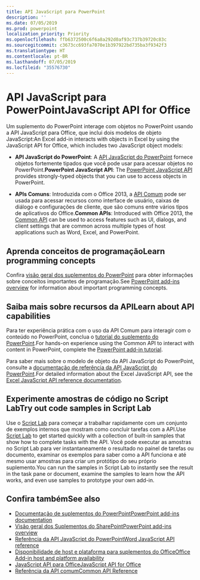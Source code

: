 ```yaml
---
title: API JavaScript para PowerPoint
description: ''
ms.date: 07/05/2019
ms.prod: powerpoint
localization_priority: Priority
ms.openlocfilehash: ffb6372500c6f6a8a292d0af93c737b39720c83c
ms.sourcegitcommit: c3673cc693fa7070e1b397922bd735ba3f9342f3
ms.translationtype: HT
ms.contentlocale: pt-BR
ms.lasthandoff: 07/05/2019
ms.locfileid: "35576730"
---
```

# <a name="javascript-api-for-powerpoint"></a><span data-ttu-id="9f27a-102">API JavaScript para PowerPoint</span><span class="sxs-lookup"><span data-stu-id="9f27a-102">JavaScript API for Office</span></span>

<span data-ttu-id="9f27a-103">Um suplemento do PowerPoint interage com objetos no PowerPoint usando a API JavaScript para Office, que inclui dois modelos de objeto JavaScript:</span><span class="sxs-lookup"><span data-stu-id="9f27a-103">An Excel add-in interacts with objects in Excel by using the JavaScript API for Office, which includes two JavaScript object models:</span></span>

* <span data-ttu-id="9f27a-104">**API JavaScript do PowerPoint**: A [API JavaScript do PowerPoint](/javascript/api/powerpoint) fornece objetos fortemente tipados que você pode usar para acessar objetos no PowerPoint.</span><span class="sxs-lookup"><span data-stu-id="9f27a-104">**PowerPoint JavaScript API**: The [PowerPoint JavaScript API](/javascript/api/powerpoint) provides strongly-typed objects that you can use to access objects in PowerPoint.</span></span> 

* <span data-ttu-id="9f27a-105">**APIs Comuns**: Introduzida com o Office 2013, a [API Comum](/javascript/api/office) pode ser usada para acessar recursos como interface de usuário, caixas de diálogo e configurações de cliente, que são comuns entre vários tipos de aplicativos do Office.</span><span class="sxs-lookup"><span data-stu-id="9f27a-105">**Common APIs**: Introduced with Office 2013, the [Common API](/javascript/api/office) can be used to access features such as UI, dialogs, and client settings that are common across multiple types of host applications such as Word, Excel, and PowerPoint.</span></span>

## <a name="learn-programming-concepts"></a><span data-ttu-id="9f27a-106">Aprenda conceitos de programação</span><span class="sxs-lookup"><span data-stu-id="9f27a-106">Learn programming concepts</span></span>

<span data-ttu-id="9f27a-107">Confira [visão geral dos suplementos do PowerPoint](../../powerpoint/powerpoint-add-ins.md) para obter informações sobre conceitos importantes de programação.</span><span class="sxs-lookup"><span data-stu-id="9f27a-107">See [PowerPoint add-ins overview](../../powerpoint/powerpoint-add-ins.md) for information about important programming concepts.</span></span>

## <a name="learn-about-api-capabilities"></a><span data-ttu-id="9f27a-108">Saiba mais sobre recursos da API</span><span class="sxs-lookup"><span data-stu-id="9f27a-108">Learn about API capabilities</span></span>

<span data-ttu-id="9f27a-109">Para ter experiência prática com o uso da API Comum para interagir com o conteúdo no PowerPoint, conclua o [tutorial do suplemento do PowerPoint](../../tutorials/powerpoint-tutorial.md).</span><span class="sxs-lookup"><span data-stu-id="9f27a-109">For hands-on experience using the Common API to interact with content in PowerPoint, complete the [PowerPoint add-in tutorial](../../tutorials/powerpoint-tutorial.md).</span></span> 

<span data-ttu-id="9f27a-110">Para saber mais sobre o modelo de objeto da API JavaScript do PowerPoint, consulte a [documentação de referência da API JavaScript do PowerPoint](/javascript/api/powerpoint).</span><span class="sxs-lookup"><span data-stu-id="9f27a-110">For detailed information about the Excel JavaScript API, see the [Excel JavaScript API reference documentation](/javascript/api/powerpoint).</span></span> 

## <a name="try-out-code-samples-in-script-lab"></a><span data-ttu-id="9f27a-111">Experimente amostras de código no Script Lab</span><span class="sxs-lookup"><span data-stu-id="9f27a-111">Try out code samples in Script Lab</span></span>

<span data-ttu-id="9f27a-112">Use o [Script Lab](../../overview/explore-with-script-lab.md) para começar a trabalhar rapidamente com um conjunto de exemplos internos que mostram como concluir tarefas com a API.</span><span class="sxs-lookup"><span data-stu-id="9f27a-112">Use [Script Lab](../../overview/explore-with-script-lab.md) to get started quickly with a collection of built-in samples that show how to complete tasks with the API.</span></span> <span data-ttu-id="9f27a-113">Você pode executar as amostras no Script Lab para ver instantaneamente o resultado no painel de tarefas ou documento, examinar os exemplos para saber como a API funciona e até mesmo usar amostras para criar um protótipo do seu próprio suplemento.</span><span class="sxs-lookup"><span data-stu-id="9f27a-113">You can run the samples in Script Lab to instantly see the result in the task pane or document, examine the samples to learn how the API works, and even use samples to prototype your own add-in.</span></span>

## <a name="see-also"></a><span data-ttu-id="9f27a-114">Confira também</span><span class="sxs-lookup"><span data-stu-id="9f27a-114">See also</span></span>

- [<span data-ttu-id="9f27a-115">Documentação de suplementos do PowerPoint</span><span class="sxs-lookup"><span data-stu-id="9f27a-115">PowerPoint add-ins documentation</span></span>](../../powerpoint/index.md)
- [<span data-ttu-id="9f27a-116">Visão geral dos Suplementos do SharePoint</span><span class="sxs-lookup"><span data-stu-id="9f27a-116">PowerPoint add-ins overview</span></span>](../../powerpoint/powerpoint-add-ins.md)
- [<span data-ttu-id="9f27a-117">Referência da API JavaScript do PowerPoint</span><span class="sxs-lookup"><span data-stu-id="9f27a-117">Word JavaScript API reference</span></span>](/javascript/api/powerpoint)
- [<span data-ttu-id="9f27a-118">Disponibilidade de host e plataforma para suplementos do Office</span><span class="sxs-lookup"><span data-stu-id="9f27a-118">Office Add-in host and platform availability</span></span>](../../overview/office-add-in-availability.md)
- [<span data-ttu-id="9f27a-119">JavaScript API para Office</span><span class="sxs-lookup"><span data-stu-id="9f27a-119">JavaScript API for Office</span></span>](../javascript-api-for-office.md)
- [<span data-ttu-id="9f27a-120">Referência da API comum</span><span class="sxs-lookup"><span data-stu-id="9f27a-120">Common API Reference</span></span>](/javascript/api/office)
